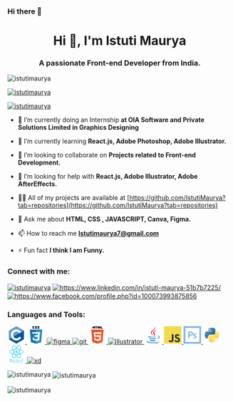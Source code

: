 ### Hi there 👋

<h1 align="center">Hi 👋, I'm Istuti Maurya</h1>
<h3 align="center">A passionate Front-end Developer from India.</h3>

<p align="left"> <img src="https://komarev.com/ghpvc/?username=istutimaurya&label=Profile%20views&color=0e75b6&style=flat" alt="istutimaurya" /> </p>

<p align="left"> <a href="https://github.com/ryo-ma/github-profile-trophy"><img src="https://github-profile-trophy.vercel.app/?username=istutimaurya" alt="istutimaurya" /></a> </p>

<p align="left"> <a href="https://twitter.com/istutimaurya" target="blank"><img src="https://img.shields.io/twitter/follow/istutimaurya?logo=twitter&style=for-the-badge" alt="istutimaurya" /></a> </p>

- 🔭 I’m currently doing an Internship **at OIA Software and Private Solutions Limited in Graphics Designing**

- 🌱 I’m currently learning **React.js, Adobe Photoshop, Adobe Illustrator.**

- 👯 I’m looking to collaborate on **Projects related to Front-end Development.**

- 🤝 I’m looking for help with **React.js, Adobe Illustrator, Adobe AfterEffects.**

- 👨‍💻 All of my projects are available at [https://github.com/IstutiMaurya?tab=repositories](https://github.com/IstutiMaurya?tab=repositories)

- 💬 Ask me about **HTML, CSS , JAVASCRIPT, Canva, Figma.**

- 📫 How to reach me **Istutimaurya7@gmail.com**

- ⚡ Fun fact **I think I am Funny.**

<h3 align="left">Connect with me:</h3>
<p align="left">
<a href="https://twitter.com/istutimaurya" target="blank"><img align="center" src="https://raw.githubusercontent.com/rahuldkjain/github-profile-readme-generator/master/src/images/icons/Social/twitter.svg" alt="istutimaurya" height="30" width="40" /></a>
<a href="https://linkedin.com/in/https://www.linkedin.com/in/istuti-maurya-51b7b7225/" target="blank"><img align="center" src="https://raw.githubusercontent.com/rahuldkjain/github-profile-readme-generator/master/src/images/icons/Social/linked-in-alt.svg" alt="https://www.linkedin.com/in/istuti-maurya-51b7b7225/" height="30" width="40" /></a>
<a href="https://fb.com/https://www.facebook.com/profile.php?id=100073993875856" target="blank"><img align="center" src="https://raw.githubusercontent.com/rahuldkjain/github-profile-readme-generator/master/src/images/icons/Social/facebook.svg" alt="https://www.facebook.com/profile.php?id=100073993875856" height="30" width="40" /></a>
</p>

<h3 align="left">Languages and Tools:</h3>
<p align="left"> <a href="https://www.cprogramming.com/" target="_blank" rel="noreferrer"> <img src="https://raw.githubusercontent.com/devicons/devicon/master/icons/c/c-original.svg" alt="c" width="40" height="40"/> </a> <a href="https://www.w3schools.com/css/" target="_blank" rel="noreferrer"> <img src="https://raw.githubusercontent.com/devicons/devicon/master/icons/css3/css3-original-wordmark.svg" alt="css3" width="40" height="40"/> </a> <a href="https://www.figma.com/" target="_blank" rel="noreferrer"> <img src="https://www.vectorlogo.zone/logos/figma/figma-icon.svg" alt="figma" width="40" height="40"/> </a> <a href="https://git-scm.com/" target="_blank" rel="noreferrer"> <img src="https://www.vectorlogo.zone/logos/git-scm/git-scm-icon.svg" alt="git" width="40" height="40"/> </a> <a href="https://www.w3.org/html/" target="_blank" rel="noreferrer"> <img src="https://raw.githubusercontent.com/devicons/devicon/master/icons/html5/html5-original-wordmark.svg" alt="html5" width="40" height="40"/> </a> <a href="https://www.adobe.com/in/products/illustrator.html" target="_blank" rel="noreferrer"> <img src="https://www.vectorlogo.zone/logos/adobe_illustrator/adobe_illustrator-icon.svg" alt="illustrator" width="40" height="40"/> </a> <a href="https://www.java.com" target="_blank" rel="noreferrer"> <img src="https://raw.githubusercontent.com/devicons/devicon/master/icons/java/java-original.svg" alt="java" width="40" height="40"/> </a> <a href="https://developer.mozilla.org/en-US/docs/Web/JavaScript" target="_blank" rel="noreferrer"> <img src="https://raw.githubusercontent.com/devicons/devicon/master/icons/javascript/javascript-original.svg" alt="javascript" width="40" height="40"/> </a> <a href="https://www.photoshop.com/en" target="_blank" rel="noreferrer"> <img src="https://raw.githubusercontent.com/devicons/devicon/master/icons/photoshop/photoshop-line.svg" alt="photoshop" width="40" height="40"/> </a> <a href="https://www.python.org" target="_blank" rel="noreferrer"> <img src="https://raw.githubusercontent.com/devicons/devicon/master/icons/python/python-original.svg" alt="python" width="40" height="40"/> </a> <a href="https://reactjs.org/" target="_blank" rel="noreferrer"> <img src="https://raw.githubusercontent.com/devicons/devicon/master/icons/react/react-original-wordmark.svg" alt="react" width="40" height="40"/> </a> <a href="https://www.adobe.com/products/xd.html" target="_blank" rel="noreferrer"> <img src="https://cdn.worldvectorlogo.com/logos/adobe-xd.svg" alt="xd" width="40" height="40"/> </a> </p>

<p><img align="left" src="https://github-readme-stats.vercel.app/api/top-langs?username=istutimaurya&show_icons=true&locale=en&layout=compact" alt="istutimaurya" /></p>

<p>&nbsp;<img align="center" src="https://github-readme-stats.vercel.app/api?username=istutimaurya&show_icons=true&locale=en" alt="istutimaurya" /></p>

<p><img align="center" src="https://github-readme-streak-stats.herokuapp.com/?user=istutimaurya&" alt="istutimaurya" /></p>

